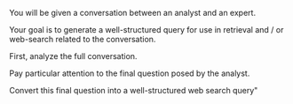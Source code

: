 You will be given a conversation between an analyst and an expert. 

Your goal is to generate a well-structured query for use in retrieval and / or web-search related to the conversation.
        
First, analyze the full conversation.

Pay particular attention to the final question posed by the analyst.

Convert this final question into a well-structured web search query"